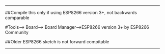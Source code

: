  ----------------------------
 
 ##Compile this only if using ESP8266 version 3+, not backwards comparable
 
 #Tools--> Board--> Board Manager-->ESP8266 version 3+ by ESP8266 Community
 
 ##Older ESP8266 sketch is not forward compitable
 
 --------------------------------
